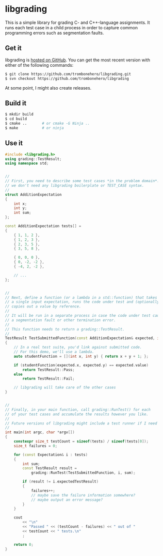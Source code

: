 # libgrading

This is a simple library for grading C- and C++-language assignments.
It runs each test case in a child process in order to capture common
programming errors such as segmentation faults.

## Get it

libgrading is
[hosted on GitHub](https://github.com/trombonehero/libgrading).
You can get the most recent version with either of the following commands:

~~~sh
$ git clone https://github.com/trombonehero/libgrading.git
$ svn checkout https://github.com/trombonehero/libgrading
~~~

At some point, I might also create releases.


## Build it

~~~sh
$ mkdir build
$ cd build
$ cmake ..       # or cmake -G Ninja ..
$ make           # or ninja
~~~

## Use it

~~~cpp
#include <libgrading.h>
using grading::TestResult;
using namespace std;


//
// First, you need to describe some test cases *in the problem domain*:
// we don't need any libgrading boilerplate or TEST_CASE syntax.
//
struct AdditionExpectation
{
	int x;
	int y;
	int sum;
};

const AdditionExpectation tests[] =
{
	{ 1, 1, 2 },
	{ 1, 2, 3 },
	{ 2, 3, 5 },
	{ 3, 5, 8 },

	{ 0, 0, 0 },
	{ 0, -2, -2 },
	{ -4, 2, -2 },

	// ...
};


//
// Next, define a function (or a lambda in a std::function) that takes
// a single input expectation, runs the code under test and (optionally)
// copies out a value by reference.
//
// It will be run in a separate process in case the code under test causes
// a segmentation fault or other termination error.
//
// This function needs to return a grading::TestResult.
//
TestResult TestSubmittedFunction(const AdditionExpectation& expected, int& value)
{
	// In a real test suite, you'd link against submitted code.
	// For this demo, we'll use a lambda.
	auto studentFunction = [](int x, int y) { return x + y + 1; };

	if (studentFunction(expected.x, expected.y) == expected.value)
		return TestResult::Pass;
	else
		return TestResult::Fail;

	// libgrading will take care of the other cases
}


//
// Finally, in your main function, call grading::RunTest() for each
// of your test cases and accumulate the results however you like.
//
// Future versions of libgrading might include a test runner if I need one.
//
int main(int argc, char *argv[])
{
	constexpr size_t testCount = sizeof(tests) / sizeof(tests[0]);
	size_t failures = 0;

	for (const Expectation& i : tests)
	{
		int sum;
		const TestResult result =
			grading::RunTest(TestSubmittedFunction, i, sum);

		if (result != i.expectedTestResult)
		{
			failures++;
			// maybe save the failure information somewhere?
			// maybe output an error message?
		}
	}

	cout
		<< "\n"
		<< "Passed " << (testCount - failures) << " out of "
		<< testCount << " tests.\n"
		;

	return 0;
}
~~~
